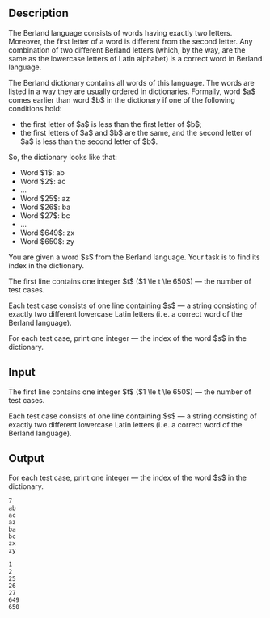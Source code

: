 ## Description

<div><p>The Berland language consists of words having <span class="tex-font-style-bf">exactly two letters</span>. Moreover, <span class="tex-font-style-bf">the first letter of a word is different from the second letter</span>. Any combination of two different Berland letters (which, by the way, are the same as the lowercase letters of Latin alphabet) is a correct word in Berland language.</p><p>The Berland dictionary contains all words of this language. The words are listed in a way they are usually ordered in dictionaries. Formally, word $a$ comes earlier than word $b$ in the dictionary if one of the following conditions hold:</p><ul> <li> the first letter of $a$ is less than the first letter of $b$; </li><li> the first letters of $a$ and $b$ are the same, and the second letter of $a$ is less than the second letter of $b$. </li></ul><p>So, the dictionary looks like that:</p><ul> <li> Word $1$: <span class="tex-font-style-tt">ab</span> </li><li> Word $2$: <span class="tex-font-style-tt">ac</span> </li><li> ... </li><li> Word $25$: <span class="tex-font-style-tt">az</span> </li><li> Word $26$: <span class="tex-font-style-tt">ba</span> </li><li> Word $27$: <span class="tex-font-style-tt">bc</span> </li><li> ... </li><li> Word $649$: <span class="tex-font-style-tt">zx</span> </li><li> Word $650$: <span class="tex-font-style-tt">zy</span> </li></ul><p>You are given a word $s$ from the Berland language. Your task is to find its index in the dictionary.</p></div><div class="input-specification"><p>The first line contains one integer $t$ ($1 \le t \le 650$)&nbsp;— the number of test cases.</p><p>Each test case consists of one line containing $s$&nbsp;— a string consisting of <span class="tex-font-style-bf">exactly two different lowercase Latin letters</span> (i. e. a correct word of the Berland language).</p></div><div class="output-specification"><p>For each test case, print one integer&nbsp;— the index of the word $s$ in the dictionary.</p></div>

## Input

<p>The first line contains one integer $t$ ($1 \le t \le 650$)&nbsp;— the number of test cases.</p><p>Each test case consists of one line containing $s$&nbsp;— a string consisting of <span class="tex-font-style-bf">exactly two different lowercase Latin letters</span> (i. e. a correct word of the Berland language).</p>

## Output

<p>For each test case, print one integer&nbsp;— the index of the word $s$ in the dictionary.</p>





```input1|2,4,6,8
7
ab
ac
az
ba
bc
zx
zy
```




```output1
1
2
25
26
27
649
650
```


